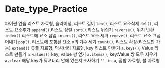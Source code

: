 # Date_type_Practice
파이썬 연습
리스트 자료형, 슬라이싱, 리스트 길이 `len()`, 리스트 요소삭제 `del()`, 리스트 요소추가 `append()`,리스트 정렬 `sort()`,리스트 뒤집기 `reverse()`, 위치 반환 `index()`
리스트에 요소 삽입 `insert()`, 리스트 요소 제거 `remove()`, 리스트 요소 끄집어내기 `pop()`, 리스트에 포함된 요소 x의 개수 세기 `count()`, 리스트 확장(리스트만 가능) `extend()`
튜플 자료형, 딕셔너리 자료형, key 리스트 만들기 `a.keys()`, Value 리스트 만들기 `a.values()` key, value 쌍 얻기 `a.items()`, key:Value 쌍 모두 지우기 `a.clear`
해당 key가 딕셔너리 안에 있는지 조사하기 `'' in a`, 집합 자료형, 볼 자료형
